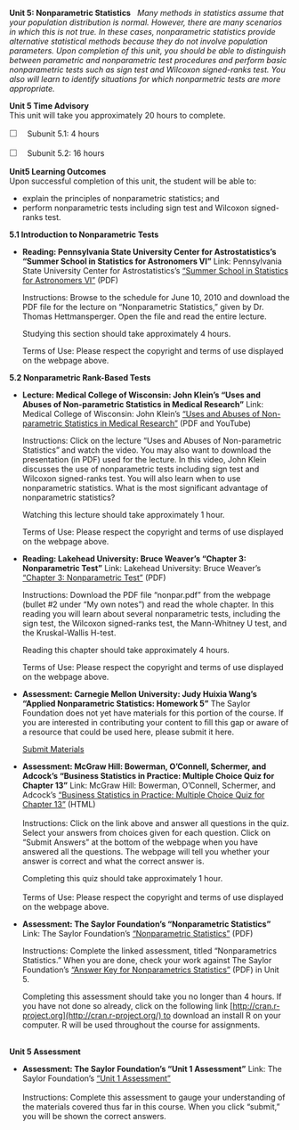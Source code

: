 **Unit 5: Nonparametric Statistics** <span id="5"></span> 
*Many methods in statistics assume that your population distribution is
normal. However, there are many scenarios in which this is not true. In
these cases, nonparametric statistics provide alternative statistical
methods because they do not involve population parameters. Upon
completion of this unit, you should be able to distinguish between
parametric and nonparametric test procedures and perform basic
nonparametric tests such as sign test and Wilcoxon signed-ranks test.
You also will learn to identify situations for which nonparmetric tests
are more appropriate.*

**Unit 5 Time Advisory**  
This unit will take you approximately 20 hours to complete.  
  
 <span dir="LTR"><span
style="color: rgb(85, 85, 85); font-family: 'Myriad Pro', 'Gill Sans', 'Gill Sans MT', Calibri, sans-serif; font-size: 16px; line-height: 21px; text-align: left; -webkit-text-size-adjust: none; ">☐
   </span>Subunit 5.1: 4 hours</span>  
  
 <span dir="LTR"><span
style="color: rgb(85, 85, 85); font-family: 'Myriad Pro', 'Gill Sans', 'Gill Sans MT', Calibri, sans-serif; font-size: 16px; line-height: 21px; text-align: left; -webkit-text-size-adjust: none; ">☐
   </span>Subunit 5.2: 16 hours</span>

**Unit5 Learning Outcomes**  
Upon successful completion of this unit, the student will be able to:  
  
-   <span dir="LTR">explain the principles of nonparametric statistics;
    and</span>
-   <span dir="LTR">perform nonparametric tests including sign test and
    Wilcoxon signed-ranks test.</span>

**5.1 Introduction to Nonparametric Tests** <span id="5.1"></span> 
-   **Reading: Pennsylvania State University Center for
    Astrostatistics’s “Summer School in Statistics for Astronomers VI”**
    Link: Pennsylvania State University Center for Astrostatistics’s
    [“Summer School in Statistics for Astronomers
    VI”](http://astrostatistics.psu.edu/su10/program.html) (PDF)  
      
     Instructions: Browse to the schedule for June 10, 2010 and download
    the PDF file for the lecture on “Nonparametric Statistics,” given by
    Dr. Thomas Hettmansperger. Open the file and read the entire
    lecture.   
      
     Studying this section should take approximately 4 hours.  
      
     Terms of Use: Please respect the copyright and terms of use
    displayed on the webpage above.

**5.2 Nonparametric Rank-Based Tests** <span id="5.2"></span> 
-   **Lecture: Medical College of Wisconsin: John Klein’s “Uses and
    Abuses of Non-parametric Statistics in Medical Research”**
    Link: Medical College of Wisconsin: John Klein’s [“Uses and Abuses
    of Non-parametric Statistics in Medical
    Research”](http://www.mcw.edu/biostatistics/LectureSeriesVideos.htm)
    (PDF and YouTube)  
      
     Instructions: Click on the lecture “Uses and Abuses of
    Non-parametric Statistics” and watch the video. You may also want to
    download the presentation (in PDF) used for the lecture. In this
    video, John Klein discusses the use of nonparametric tests including
    sign test and Wilcoxon signed-ranks test. You will also learn when
    to use nonparametric statistics. What is the most significant
    advantage of nonparametric statistics?  
      
     Watching this lecture should take approximately 1 hour.  
      
     Terms of Use: Please respect the copyright and terms of use
    displayed on the webpage above.

-   **Reading: Lakehead University: Bruce Weaver’s “Chapter 3:
    Nonparametric Test”**
    Link: Lakehead University: Bruce Weaver’s [“Chapter 3: Nonparametric
    Test”](https://sites.google.com/a/lakeheadu.ca/bweaver/Home/statistics/notes)
    (PDF)  
      
     Instructions: Download the PDF file “nonpar.pdf” from the webpage
    (bullet \#2 under “My own notes”) and read the whole chapter. In
    this reading you will learn about several nonparametric tests,
    including the sign test, the Wilcoxon signed-ranks test, the
    Mann-Whitney U test, and the Kruskal-Wallis H-test.   
      
     Reading this chapter should take approximately 4 hours.  
      
     Terms of Use: Please respect the copyright and terms of use
    displayed on the webpage above.

-   **Assessment: Carnegie Mellon University: Judy Huixia Wang’s
    “Applied Nonparametric Statistics: Homework 5”**
    The Saylor Foundation does not yet have materials for this portion
    of the course. If you are interested in contributing your content to
    fill this gap or aware of a resource that could be used here, please
    submit it here.

    [Submit Materials](/contribute/)

-   **Assessment: McGraw Hill: Bowerman, O’Connell, Schermer, and
    Adcock’s “Business Statistics in Practice: Multiple Choice Quiz for
    Chapter 13”**
    Link: McGraw Hill: Bowerman, O’Connell, Schermer, and Adcock’s
    [“Business Statistics in Practice: Multiple Choice Quiz for Chapter
    13”](http://highered.mcgraw-hill.com/sites/0070983755/student_view0/chapter13/multiple_choice_quiz.html)
    (HTML)  
        
     Instructions: Click on the link above and answer all questions in
    the quiz. Select your answers from choices given for each question.
    Click on “Submit Answers” at the bottom of the webpage when you have
    answered all the questions. The webpage will tell you whether your
    answer is correct and what the correct answer is.   
      
     Completing this quiz should take approximately 1 hour.  
        
     Terms of Use: Please respect the copyright and terms of use
    displayed on the webpage above.

-   **Assessment: The Saylor Foundation’s “Nonparametric Statistics”**
    Link: The Saylor Foundation’s [“Nonparametric
    Statistics](http://www.saylor.org/site/wp-content/uploads/2012/08/MA251-Assessment-Unit-5-Nonparametric-statistics.FINAL_.pdf)[”](http://www.saylor.org/site/wp-content/uploads/2012/08/MA251-Assessment-Unit-5-Nonparametric-statistics.FINAL_.pdf)
    (PDF)  
      
     Instructions: Complete the linked assessment, titled
    “Nonparametrics Statistics.” When you are done, check your work
    against The Saylor Foundation’s [“Answer Key for Nonparametrics
    Statistics](http://www.saylor.org/site/wp-content/uploads/2012/08/MA251-Assessment-AnswerKey-Unit-5-Nonparametric-Statistics.FINAL_.pdf)[”](http://www.saylor.org/site/wp-content/uploads/2012/08/MA251-Assessment-AnswerKey-Unit-5-Nonparametric-Statistics.FINAL_.pdf) (PDF)
    in Unit 5.   
      
     Completing this assessment should take you no longer than 4 hours.
    If you have not done so already, click on the following link
    [http://cran.r-project.org](http://cran.r-project.org/) to download
    an install R on your computer. R will be used throughout the course
    for assignments.  
      

**Unit 5 Assessment** <span id="5.3"></span> 
-   **Assessment: The Saylor Foundation’s “Unit 1 Assessment”**
    Link: The Saylor Foundation’s [“Unit 1
    Assessment”](http://school.saylor.org/mod/quiz/view.php?id=1322)  
        
     Instructions: Complete this assessment to gauge your understanding
    of the materials covered thus far in this course. When you click
    “submit,” you will be shown the correct answers.


